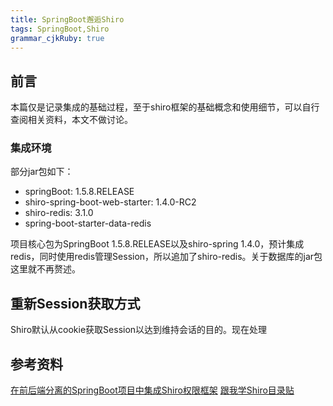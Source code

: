 ```yaml
---
title: SpringBoot邂逅Shiro
tags: SpringBoot,Shiro
grammar_cjkRuby: true
---
```

## 前言

本篇仅是记录集成的基础过程，至于shiro框架的基础概念和使用细节，可以自行查阅相关资料，本文不做讨论。

###  集成环境

部分jar包如下：
- springBoot: 1.5.8.RELEASE
- shiro-spring-boot-web-starter: 1.4.0-RC2
- shiro-redis: 3.1.0
- spring-boot-starter-data-redis

项目核心包为SpringBoot 1.5.8.RELEASE以及shiro-spring 1.4.0，预计集成redis，同时使用redis管理Session，所以追加了shiro-redis。关于数据库的jar包这里就不再赘述。

## 重新Session获取方式
Shiro默认从cookie获取Session以达到维持会话的目的。现在处理


## 参考资料
[在前后端分离的SpringBoot项目中集成Shiro权限框架](https://blog.csdn.net/u013615903/article/details/78781166/)
[跟我学Shiro目录贴](http://jinnianshilongnian.iteye.com/blog/2018398)